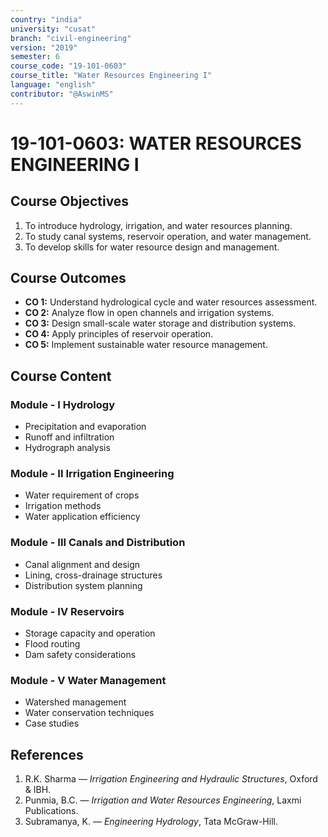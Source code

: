 ```yaml
---
country: "india"
university: "cusat"
branch: "civil-engineering"
version: "2019"
semester: 6
course_code: "19-101-0603"
course_title: "Water Resources Engineering I"
language: "english"
contributor: "@AswinMS"
---
```


# 19-101-0603: WATER RESOURCES ENGINEERING I

## Course Objectives
1. To introduce hydrology, irrigation, and water resources planning.
2. To study canal systems, reservoir operation, and water management.
3. To develop skills for water resource design and management.

## Course Outcomes
* **CO 1:** Understand hydrological cycle and water resources assessment.
* **CO 2:** Analyze flow in open channels and irrigation systems.
* **CO 3:** Design small-scale water storage and distribution systems.
* **CO 4:** Apply principles of reservoir operation.
* **CO 5:** Implement sustainable water resource management.

## Course Content

### Module - I Hydrology
* Precipitation and evaporation
* Runoff and infiltration
* Hydrograph analysis

### Module - II Irrigation Engineering
* Water requirement of crops
* Irrigation methods
* Water application efficiency

### Module - III Canals and Distribution
* Canal alignment and design
* Lining, cross-drainage structures
* Distribution system planning

### Module - IV Reservoirs
* Storage capacity and operation
* Flood routing
* Dam safety considerations

### Module - V Water Management
* Watershed management
* Water conservation techniques
* Case studies

## References
1. R.K. Sharma — *Irrigation Engineering and Hydraulic Structures*, Oxford & IBH.
2. Punmia, B.C. — *Irrigation and Water Resources Engineering*, Laxmi Publications.
3. Subramanya, K. — *Engineering Hydrology*, Tata McGraw-Hill.
